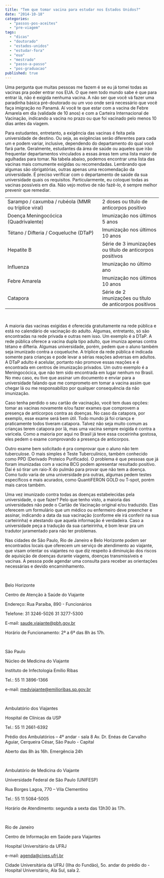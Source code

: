 ```yaml
---
title: "Tem que tomar vacina para estudar nos Estados Unidos?"
date: "2014-10-18"
categories: 
  - "passos-pos-aceites"
  - "pre-viagem"
tags: 
  - "dicas"
  - "doutorado"
  - "estados-unidos"
  - "estudar-fora"
  - "eua"
  - "mestrado"
  - "passo-a-passo"
  - "pos-graduacao"
published: true
---
```


Uma pergunta que muitas pessoas me fazem é se eu já tomei todas as vacinas pra poder entrar nos EUA. O que nem todo mundo sabe é que para entrar lá, não é exigida nenhuma vacina. A não ser que você vá fazer uma paradinha básica pré-doutorado ou um voo onde será necessário que você faça imigração no Panamá. Aí você te que estar com a vacina de Febre Amarela em dia (validade de 10 anos) e com a Carteira Internacional de Vacinação, indicando a vacina no prazo ou que foi vacinado pelo menos 10 dias antes da viagem.

Para estudantes, entretanto, a exigência das vacinas é feita pela universidade de destino. Ou seja, as exigências serão diferentes para cada um e podem variar, inclusive, dependendo do departamento do qual você fará parte. Geralmente, estudantes da área de saúde ou aqueles que irão frequentar departamentos vinculados a essas áreas tem uma lista maior de agulhadas para tomar. Na tabela abaixo, podemos encontrar uma lista das vacinas mais comumente exigidas ou recomendadas. Lembrando que algumas são obrigatórias, outras apenas uma recomendação da universidade. É preciso verificar com o departamento de saúde da sua universidade quais os requisitos. Particularmente, eu coloquei todas as vacinas possíveis em dia. Não vejo motivo de não fazê-lo, é sempre melhor prevenir que remediar.

<table width="572"><tbody><tr><td width="362">Sarampo / caxumba / rubéola (MMR ou tríplice viral)</td><td width="210">2 doses ou título de anticorpos positivo</td></tr><tr><td width="362">Doença Meningocócica (Quadrivalente)</td><td width="210">Imunização nos últimos 5 anos</td></tr><tr><td width="362">Tétano / Difteria / Coqueluche (DTaP)</td><td width="210">Imunização nos últimos 10 anos</td></tr><tr><td width="362">Hepatite B</td><td width="210">Série de 3 imunizações ou título de anticorpos positivos</td></tr><tr><td width="362">Influenza</td><td width="210">Imunização no último ano</td></tr><tr><td width="362">Febre Amarela</td><td width="210">Imunização nos últimos 10 anos</td></tr><tr><td width="362">Catapora</td><td width="210">Série de 2&nbsp; imunizações ou título de anticorpos positivos</td></tr></tbody></table>

 

A maioria das vacinas exigidas é oferecida gratuitamente na rede pública e está no calendário de vacinação do adulto. Algumas, entretanto, só são encontradas na rede privada e outras nem isso. Um exemplo é a DTaP. A rede pública oferece a vacina dupla tipo adulto, que imuniza apenas contra tétano e difteria. Algumas universidade, porém, pedem que o aluno também seja imunizado contra a coqueluche. A tríplice da rede pública é indicada somente para crianças e pode levar a sérias reações adversas em adultos. A DTaP adulto é acelular, portanto não promove essas reações e é encontrada em centros de imunização privados. Um outro exemplo é a Meningocócica, que não tem sido encontrada em lugar nenhum no Brasil. No meu caso, eu tive que assinar um documento e enviar para a universidade falando que me comprometo em tomar a vacina assim que chegar lá ou me responsabilizo por qualquer consequência da não imunização.

Caso tenha perdido o seu cartão de vacinação, você tem duas opções: tomar as vacinas novamente e/ou fazer exames que comprovem a presença de anticorpos contra as doenças. No caso da catapora, por exemplo, esse exame será bem útil. Todo mundo já foi criança e praticamente todos tiveram catapora. Talvez não seja muito comum as crianças terem catapora por lá, mas uma vacina sempre exigida é contra a varicela. Como a maioria por aqui no Brasil já teve essa coceirinha gostosa, eles pedem o exame comprovando a presença de anticorpos.

Outro exame bem solicitado é pra comprovar que o aluno não tem tuberculose. O mais simples é Teste Tuberculínico, também conhecido como PPD (Derivado Proteico Purificado). O problema é que pessoas que já foram imunizadas com a vacina BCG podem apresentar resultado positivo. Daí é só tirar um raio-X do pulmão para provar que não tem a doença. Como tudo varia de uma universidade pra outras, algumas pedem testes específicos e mais acurados, como QuantiFERON GOLD ou T-spot, porém mais caros também.

Uma vez imunizado contra todas as doenças estabelecidas pela universidade, o que fazer? Pelo que tenho visto, a maioria das universidades não pede o Cartão de Vacinação original e/ou traduzido. Elas oferecem um formulário que um médico ou enfermeiro deve preencher e assinar, indicando a data da sua vacinação (conforme ele irá conferir na sua carteirinha) e atestando que aquela informação é verdadeira. Caso a universidade peça a tradução da sua carteirinha, é bom levar pra um tradutor juramentado para não ter problemas.

Nas cidades de São Paulo, Rio de Janeiro e Belo Horizonte podem ser encontrados locais que oferecem um serviço de atendimento ao viajante, que visam orientar os viajantes no que diz respeito à diminuição dos riscos de aquisição de doenças durante viagens, doenças transmissíveis e vacinas. A pessoa pode agendar uma consulta para receber as orientações necessárias e devido encaminhamento.

 

Belo Horizonte

Centro de Atenção à Saúde do Viajante

Endereço: Rua Paraíba, 890 - Funcionários

Telefone: 31 3246-5026 31 3277-5300

E-mail: saude.viajante@pbh.gov.br

Horário de Funcionamento: 2ª a 6ª das 8h às 17h.

 

São Paulo

Núcleo de Medicina do Viajante

Instituto de Infectologia Emílio Ribas

Tel.: 55 11 3896-1366

e-mail: medviajante@emilioribas.sp.gov.br

 

Ambulatório dos Viajantes

Hospital de Clínicas da USP

Tel.: 55 11 2661-6392

Prédio dos Ambulatórios – 4º andar - sala 8 Av. Dr. Enéas de Carvalho Aguiar, Cerqueira César, São Paulo - Capital

Aberto das 8h às 16h. Emergência 24h

 

Ambulatório de Medicina do Viajante

Universidade Federal de São Paulo (UNIFESP)

Rua Borges Lagoa, 770 – Vila Clementino

Tel.: 55 11 5084-5005

Horário de Atendimento: segunda a sexta das 13h30 às 17h.

 

Rio de Janeiro

Centro de Informação em Saúde para Viajantes

Hospital Universitário da UFRJ

e-mail: agenda@cives.ufrj.br

Cidade Universitária da UFRJ (Ilha do Fundão), 5o. andar do prédio do - Hospital Universitário, Ala Sul, sala 2.

